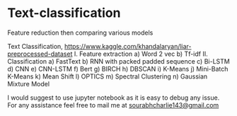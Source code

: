 # Text-classification
Feature reduction then comparing various models

Text Classification, https://www.kaggle.com/khandalaryan/liar-preprocessed-dataset
	I. Feature extraction
		a) Word 2 vec
		b) Tf-idf
	II. Classification
		a) FastText
		b) RNN with packed padded sequence
		c) Bi-LSTM
		d) CNN
		e) CNN-LSTM
		f) Bert
		g) BIRCH
		h) DBSCAN
		i) K-Means
		j) Mini-Batch K-Means
		k) Mean Shift
		l) OPTICS
		m) Spectral Clustering
		n) Gaussian Mixture Model
 

I would suggest to use jupyter notebook as it is easy to debug any issue. For any assistance feel free to mail me at sourabhcharlie143@gmail.com
